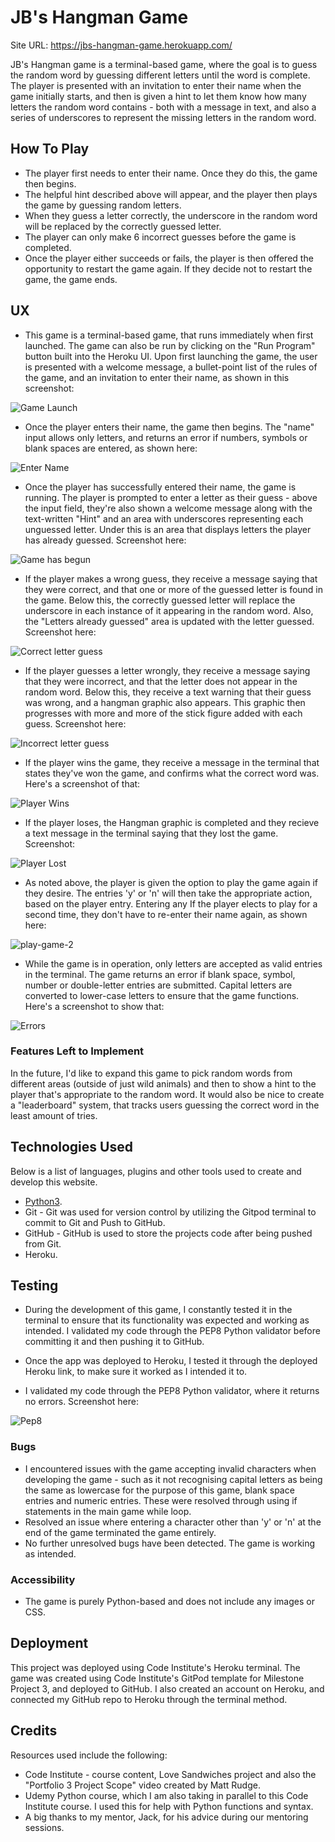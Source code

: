# JB's Hangman Game

Site URL: https://jbs-hangman-game.herokuapp.com/

JB's Hangman game is a terminal-based game, where the goal is to guess the random word by guessing different letters until the word is complete. The player is presented with an invitation to enter their name when the game initially starts, and then is given a hint to let them know how many letters the random word contains - both with a message in text, and also a series of underscores to represent the missing letters in the random word.

## How To Play

* The player first needs to enter their name. Once they do this, the game then begins. 
* The helpful hint described above will appear, and the player then plays the game by guessing random letters. 
* When they guess a letter correctly, the underscore in the random word will be replaced by the correctly guessed letter.
* The player can only make 6 incorrect guesses before the game is completed. 
* Once the player either succeeds or fails, the player is then offered the opportunity to restart the game again. If they decide not to restart the game, the game ends.

## UX

* This game is a terminal-based game, that runs immediately when first launched. The game can also be run by clicking on the "Run Program" button built into the Heroku UI. Upon first launching the game, the user is presented with a welcome message, a bullet-point list of the rules of the game, and an invitation to enter their name, as shown in this screenshot:

![Game Launch](https://github.com/JBurrellIRL/ProjectThree/blob/main/assets/gamelaunch.png?raw=true)

* Once the player enters their name, the game then begins. The "name" input allows only letters, and returns an error if numbers, symbols or blank spaces are entered, as shown here:

![Enter Name](https://github.com/JBurrellIRL/ProjectThree/blob/main/assets/enter-name.png?raw=true)

* Once the player has successfully entered their name, the game is running. The player is prompted to enter a letter as their guess - above the input field, they're also shown a welcome message along with the text-written "Hint" and an area with underscores representing each unguessed letter. Under this is an area that displays letters the player has already guessed. Screenshot here:

![Game has begun](https://github.com/JBurrellIRL/ProjectThree/blob/main/assets/game-has-begun.png?raw=true)

* If the player makes a wrong guess, they receive a message saying that they were correct, and that one or more of the guessed letter is found in the game. Below this, the correctly guessed letter will replace the underscore in each instance of it appearing in the random word. Also, the "Letters already guessed" area is updated with the letter guessed. Screenshot here:

![Correct letter guess](https://github.com/JBurrellIRL/ProjectThree/blob/main/assets/correct-letter-guess.png?raw=true)

* If the player guesses a letter wrongly, they receive a message saying that they were incorrect, and that the letter does not appear in the random word. Below this, they receive a text warning that their guess was wrong, and a hangman graphic also appears. This graphic then progresses with more and more of the stick figure added with each guess. Screenshot here:

![Incorrect letter guess](https://github.com/JBurrellIRL/ProjectThree/blob/main/assets/wrong-guess.png?raw=true)

* If the player wins the game, they receive a message in the terminal that states they've won the game, and confirms what the correct word was. Here's a screenshot of that:

![Player Wins](https://github.com/JBurrellIRL/ProjectThree/blob/main/assets/player-wins.png?raw=true)

* If the player loses, the Hangman graphic is completed and they recieve a text message in the terminal saying that they lost the game. Screenshot:

![Player Lost](https://github.com/JBurrellIRL/ProjectThree/blob/main/assets/player-lost.png?raw=true)

* As noted above, the player is given the option to play the game again if they desire. The entries 'y' or 'n' will then take the appropriate action, based on the player entry. Entering any  If the player elects to play for a second time, they don't have to re-enter their name again, as shown here:

![play-game-2](https://github.com/JBurrellIRL/ProjectThree/blob/main/assets/play-game-2.png?raw=true)

* While the game is in operation, only letters are accepted as valid entries in the terminal. The game returns an error if blank space, symbol, number or double-letter entries are submitted. Capital letters are converted to lower-case letters to ensure that the game functions. Here's a screenshot to show that:

![Errors](https://github.com/JBurrellIRL/ProjectThree/blob/main/assets/errors.png?raw=true)

### Features Left to Implement

In the future, I'd like to expand this game to pick random words from different areas (outside of just wild animals) and then to show a hint to the player that's appropriate to the random word. It would also be nice to create a "leaderboard" system, that tracks users guessing the correct word in the least amount of tries.

## Technologies Used

Below is a list of languages, plugins and other tools used to create and develop this website. 

* [Python3](https://www.python.org/).
* Git - Git was used for version control by utilizing the Gitpod terminal to commit to Git and Push to GitHub.
* GitHub - GitHub is used to store the projects code after being pushed from Git.
* Heroku.

## Testing

* During the development of this game, I constantly tested it in the terminal to ensure that its functionality was expected and working as intended. I validated my code through the PEP8 Python validator before committing it and then pushing it to GitHub.

* Once the app was deployed to Heroku, I tested it through the deployed Heroku link, to make sure it worked as I intended it to.
* I validated my code through the PEP8 Python validator, where it returns no errors. Screenshot here:

![Pep8](https://github.com/JBurrellIRL/ProjectThree/blob/main/assets/pep8.png?raw=true)


### Bugs

* I encountered issues with the game accepting invalid characters when developing the game - such as it not recognising capital letters as being the same as lowercase for the purpose of this game, blank space entries and numeric entries. These were resolved through using if statements in the main game while loop.
* Resolved an issue where entering a character other than 'y' or 'n' at the end of the game terminated the game entirely.
* No further unresolved bugs have been detected. The game is working as intended.

### Accessibility

* The game is purely Python-based and does not include any images or CSS.

## Deployment

This project was deployed using Code Institute's Heroku terminal. The game was created using Code Institute's GitPod template for Milestone Project 3, and deployed to GitHub. I also created an account on Heroku, and connected my GitHub repo to Heroku through the terminal method. 

## Credits

Resources used include the following:

* Code Institute - course content, Love Sandwiches project and also the "Portfolio 3 Project Scope" video created by Matt Rudge.
* Udemy Python course, which I am also taking in parallel to this Code Institute course. I used this for help with Python functions and syntax. 
* A big thanks to my mentor, Jack, for his advice during our mentoring sessions.